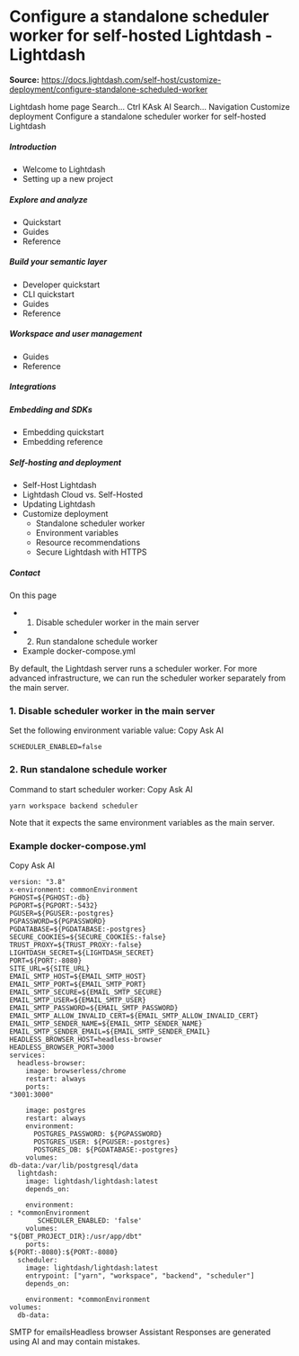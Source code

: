 # Configure a standalone scheduler worker for self-hosted Lightdash - Lightdash

**Source:** https://docs.lightdash.com/self-host/customize-deployment/configure-standalone-scheduled-worker

Lightdash home page
Search...
Ctrl KAsk AI
Search...
Navigation
Customize deployment
Configure a standalone scheduler worker for self-hosted Lightdash
##### Introduction
  * Welcome to Lightdash
  * Setting up a new project


##### Explore and analyze
  * Quickstart
  * Guides
  * Reference


##### Build your semantic layer
  * Developer quickstart
  * CLI quickstart
  * Guides
  * Reference


##### Workspace and user management
  * Guides
  * Reference


##### Integrations


##### Embedding and SDKs
  * Embedding quickstart
  * Embedding reference


##### Self-hosting and deployment
  * Self-Host Lightdash
  * Lightdash Cloud vs. Self-Hosted
  * Updating Lightdash
  * Customize deployment
    * Standalone scheduler worker
    * Environment variables
    * Resource recommendations
    * Secure Lightdash with HTTPS


##### Contact


On this page
  * 1. Disable scheduler worker in the main server
  * 2. Run standalone schedule worker
  * Example docker-compose.yml


By default, the Lightdash server runs a scheduler worker. For more advanced infrastructure, we can run the scheduler worker separately from the main server.
###  1. Disable scheduler worker in the main server
Set the following environment variable value:
Copy
Ask AI
```
SCHEDULER_ENABLED=false

```

###  2. Run standalone schedule worker
Command to start scheduler worker:
Copy
Ask AI
```
yarn workspace backend scheduler

```

Note that it expects the same environment variables as the main server.
###  Example docker-compose.yml
Copy
Ask AI
```
version: "3.8"
x-environment: commonEnvironment
PGHOST=${PGHOST:-db}
PGPORT=${PGPORT:-5432}
PGUSER=${PGUSER:-postgres}
PGPASSWORD=${PGPASSWORD}
PGDATABASE=${PGDATABASE:-postgres}
SECURE_COOKIES=${SECURE_COOKIES:-false}
TRUST_PROXY=${TRUST_PROXY:-false}
LIGHTDASH_SECRET=${LIGHTDASH_SECRET}
PORT=${PORT:-8080}
SITE_URL=${SITE_URL}
EMAIL_SMTP_HOST=${EMAIL_SMTP_HOST}
EMAIL_SMTP_PORT=${EMAIL_SMTP_PORT}
EMAIL_SMTP_SECURE=${EMAIL_SMTP_SECURE}
EMAIL_SMTP_USER=${EMAIL_SMTP_USER}
EMAIL_SMTP_PASSWORD=${EMAIL_SMTP_PASSWORD}
EMAIL_SMTP_ALLOW_INVALID_CERT=${EMAIL_SMTP_ALLOW_INVALID_CERT}
EMAIL_SMTP_SENDER_NAME=${EMAIL_SMTP_SENDER_NAME}
EMAIL_SMTP_SENDER_EMAIL=${EMAIL_SMTP_SENDER_EMAIL}
HEADLESS_BROWSER_HOST=headless-browser
HEADLESS_BROWSER_PORT=3000
services:
  headless-browser:
    image: browserless/chrome
    restart: always
    ports:
"3001:3000"

    image: postgres
    restart: always
    environment:
      POSTGRES_PASSWORD: ${PGPASSWORD}
      POSTGRES_USER: ${PGUSER:-postgres}
      POSTGRES_DB: ${PGDATABASE:-postgres}
    volumes:
db-data:/var/lib/postgresql/data
  lightdash:
    image: lightdash/lightdash:latest
    depends_on:

    environment:
: *commonEnvironment
       SCHEDULER_ENABLED: 'false'
    volumes:
"${DBT_PROJECT_DIR}:/usr/app/dbt"
    ports:
${PORT:-8080}:${PORT:-8080}
  scheduler:
    image: lightdash/lightdash:latest
    entrypoint: ["yarn", "workspace", "backend", "scheduler"]
    depends_on:

    environment: *commonEnvironment
volumes:
  db-data:

```

SMTP for emailsHeadless browser
Assistant
Responses are generated using AI and may contain mistakes.


